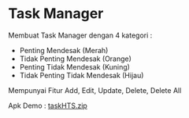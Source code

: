 # Task Manager 
Membuat Task Manager dengan 4 kategori :
- Penting Mendesak (Merah)
- Tidak Penting Mendesak (Orange)
- Penting Tidak Mendesak (Kuning)
- Tidak Penting Tidak Mendesak (Hijau)

Mempunyai Fitur Add, Edit, Update, Delete, Delete All

Apk Demo :
[taskHTS.zip](https://github.com/hardiantots/TaskManager/files/10224781/taskHTS.zip)
